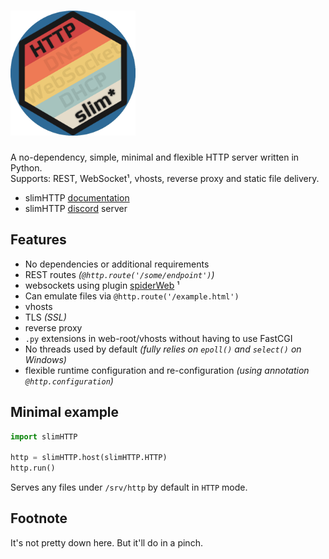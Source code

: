 # <img src="https://github.com/Torxed/slimHTTP/raw/master/docs/_static/slimHTTP.png" alt="drawing" width="200"/>
A no-dependency, simple, minimal and flexible HTTP server written in Python.<br>
Supports: REST, WebSocket¹, vhosts, reverse proxy and static file delivery.

 * slimHTTP [documentation](https://slimhttp.readthedocs.io/en/master)
 * slimHTTP [discord](https://discord.gg/CMjZbwR) server

## Features

 * No dependencies or additional requirements
 * REST routes *(`@http.route('/some/endpoint')`)*
 * websockets using plugin [spiderWeb](https://github.com/Torxed/spiderWeb) ¹
 * Can emulate files via `@http.route('/example.html')`
 * vhosts
 * TLS *(SSL)*
 * reverse proxy
 * `.py` extensions in web-root/vhosts without having to use FastCGI
 * No threads used by default *(fully relies on `epoll()` and `select()` on Windows)*
 * flexible runtime configuration and re-configuration *(using annotation `@http.configuration`)*

## Minimal example

```py
import slimHTTP

http = slimHTTP.host(slimHTTP.HTTP)
http.run()
```

Serves any files under `/srv/http` by default in `HTTP` mode.

## Footnote

It's not pretty down here. But it'll do in a pinch.

